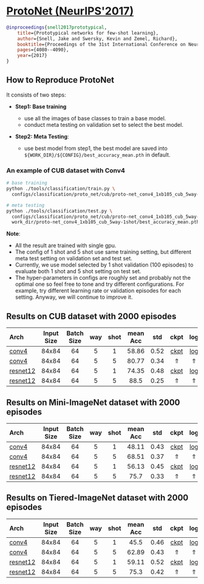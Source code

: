 <!-- [ALGORITHM] -->

# <summary><a href="https://arxiv.org/abs/1703.05175"> ProtoNet (NeurIPS'2017)</a></summary>

```bibtex
@inproceedings{snell2017prototypical,
    title={Prototypical networks for few-shot learning},
    author={Snell, Jake and Swersky, Kevin and Zemel, Richard},
    booktitle={Proceedings of the 31st International Conference on Neural Information Processing Systems},
    pages={4080--4090},
    year={2017}
}
```
## How to Reproduce ProtoNet

It consists of two steps:
- **Step1: Base training**
   - use all the images of base classes to train a base model.
   - conduct meta testing on validation set to select the best model.

- **Step2: Meta Testing**:
   - use best model from step1, the best model are saved into `${WORK_DIR}/${CONFIG}/best_accuracy_mean.pth` in default.



### An example of CUB dataset with Conv4
```bash
# base training
python ./tools/classification/train.py \
  configs/classification/proto_net/cub/proto-net_conv4_1xb105_cub_5way-1shot.py

# meta testing
python ./tools/classification/test.py \
  configs/classification/proto_net/cub/proto-net_conv4_1xb105_cub_5way-1shot.py \
  work_dir/proto-net_conv4_1xb105_cub_5way-1shot/best_accuracy_mean.pth
```

**Note**:
- All the result are trained with single gpu.
- The config of 1 shot and 5 shot use same training setting,
  but different meta test setting on validation set and test set.
- Currently, we use model selected by 1 shot validation (100 episodes) to
  evaluate both 1 shot and 5 shot setting on test set.
- The hyper-parameters in configs are roughly set and probably not the optimal one so
  feel free to tone and try different configurations.
  For example, try different learning rate or validation episodes for each setting.
  Anyway, we will continue to improve it.

## Results on CUB dataset with 2000 episodes

| Arch  | Input Size | Batch Size | way | shot | mean Acc | std | ckpt | log |
| :-------------- | :-----------: | :------: | :------: | :------: | :------: | :------: |:------: |:------: |
| [conv4](/configs/classification/proto_net/cub/proto-net_conv4_1xb105_cub_5way-1shot.py)  | 84x84 | 64 | 5  | 1 | 58.86 | 0.52 | [ckpt](https://download.openmmlab.com/mmfewshot/classification/proto_net/cub/proto-net_conv4_1xb105_cub_5way-1shot_20211120_101211-9ab530c3.pth) | [log](https://download.openmmlab.com/mmfewshot/classification/proto_net/cub/proto-net_conv4_1xb105_cub_5way-1shot20211120_101211.log.json) |
| [conv4](/configs/classification/proto_net/cub/proto-net_conv4_1xb105_cub_5way-5shot.py) | 84x84 | 64 | 5 | 5 | 80.77 | 0.34 | &uArr; | &uArr; |
| [resnet12](/configs/classification/proto_net/cub/proto-net_resnet12_1xb105_cub_5way-1shot.py) | 84x84 | 64 | 5 | 1 | 74.35 | 0.48 | [ckpt](https://download.openmmlab.com/mmfewshot/classification/proto_net/cub/proto-net_resnet12_1xb105_cub_5way-1shot_20211120_101211-da5bfb99.pth) | [log](https://download.openmmlab.com/mmfewshot/classification/proto_net/cub/proto-net_resnet12_1xb105_cub_5way-1shot20211120_101211.log.json) |
| [resnet12](/configs/classification/proto_net/cub/proto-net_resnet12_1xb105_cub_5way-5shot.py) | 84x84 | 64 | 5 | 5 | 88.5 | 0.25 | &uArr; | &uArr; |

## Results on Mini-ImageNet dataset with 2000 episodes

| Arch  | Input Size | Batch Size | way | shot | mean Acc | std | ckpt | log |
| :-------------- | :-----------: | :------: | :------: | :------: | :------: | :------: |:------: |:------: |
| [conv4](/configs/classification/proto_net/mini_imagenet/proto-net_conv4_1xb105_mini-imagenet_5way-1shot.py)  | 84x84 | 64 | 5  | 1 | 48.11 | 0.43 | [ckpt](https://download.openmmlab.com/mmfewshot/classification/proto_net/mini_imagenet/proto-net_conv4_1xb105_mini-imagenet_5way-1shot_20211120_134319-646809cf.pth) | [log](https://download.openmmlab.com/mmfewshot/classification/proto_net/mini_imagenet/proto-net_conv4_1xb105_mini-imagenet_5way-1shot20211120_134319.log.json) |
| [conv4](/configs/classification/proto_net/mini_imagenet/proto-net_conv4_1xb105_mini-imagenet_5way-5shot.py) | 84x84 | 64 | 5 | 5 | 68.51 | 0.37 | &uArr; | &uArr; |
| [resnet12](/configs/classification/proto_net/mini_imagenet/proto-net_resnet12_1xb105_mini-imagenet_5way-1shot.py) | 84x84 | 64 | 5 | 1 | 56.13 | 0.45 | [ckpt](https://download.openmmlab.com/mmfewshot/classification/proto_net/mini_imagenet/proto-net_resnet12_1xb105_mini-imagenet_5way-1shot_20211120_134319-73173bee.pth) | [log](https://download.openmmlab.com/mmfewshot/classification/proto_net/mini_imagenet/proto-net_resnet12_1xb105_mini-imagenet_5way-1shot20211120_134319.log.json) |
| [resnet12](/configs/classification/proto_net/mini_imagenet/proto-net_resnet12_1xb105_mini-imagenet_5way-5shot.py) | 84x84 | 64 | 5 | 5 | 75.7 | 0.33 | &uArr; | &uArr; |

## Results on Tiered-ImageNet dataset with 2000 episodes

| Arch  | Input Size | Batch Size | way | shot | mean Acc | std | ckpt | log |
| :-------------- | :-----------: | :------: | :------: | :------: | :------: | :------: |:------: |:------: |
| [conv4](/configs/classification/proto_net/tiered_imagenet/proto-net_conv4_1xb105_tiered-imagenet_5way-1shot.py)  | 84x84 | 64 | 5  | 1 | 45.5 | 0.46 | [ckpt](https://download.openmmlab.com/mmfewshot/classification/proto_net/tiered_imagenet/proto-net_conv4_1xb105_tiered-imagenet_5way-1shot_20211120_134742-26520ca8.pth) | [log](https://download.openmmlab.com/mmfewshot/classification/proto_net/tiered_imagenet/proto-net_conv4_1xb105_tiered-imagenet_5way-1shot20211120_134742.log.json) |
| [conv4](/configs/classification/proto_net/tiered_imagenet/proto-net_conv4_1xb105_tiered-imagenet_5way-5shot.py) | 84x84 | 64 | 5 | 5 | 62.89 | 0.43 | &uArr; | &uArr; |
| [resnet12](/configs/classification/proto_net/tiered_imagenet/proto-net_resnet12_1xb105_tiered-imagenet_5way-1shot.py) | 84x84 | 64 | 5 | 1 | 59.11 | 0.52 | [ckpt](https://download.openmmlab.com/mmfewshot/classification/proto_net/tiered_imagenet/proto-net_resnet12_1xb105_tiered-imagenet_5way-1shot_20211120_153230-eb72884e.pth) | [log](https://download.openmmlab.com/mmfewshot/classification/proto_net/tiered_imagenet/proto-net_resnet12_1xb105_tiered-imagenet_5way-1shot20211120_153230.log.json) |
| [resnet12](/configs/classification/proto_net/tiered_imagenet/proto-net_resnet12_1xb105_tiered-imagenet_5way-5shot.py) | 84x84 | 64 | 5 | 5 | 75.3 | 0.42 | &uArr; | &uArr; |
